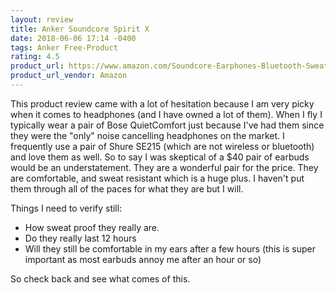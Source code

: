 ```yaml
---
layout: review
title: Anker Soundcore Spirit X
date: 2018-06-06 17:14 -0400
tags: Anker Free-Product
rating: 4.5
product_url: https://www.amazon.com/Soundcore-Earphones-Bluetooth-SweatGuard-Technology/dp/B07B9R67WR
product_url_vendor: Amazon
---
```


This product review came with a lot of hesitation because I am very picky when it
comes to headphones (and I have owned a lot of them).  When I fly I typically
wear a pair of Bose QuietComfort just because I've had them since they were the
"only" noise cancelling headphones on the market.  I frequently use a pair of
Shure SE215 (which are not wireless or bluetooth) and love them as well.  So to
say I was skeptical of a $40 pair of earbuds would be an understatement. They
are a wonderful pair for the price.  They are comfortable, and sweat resistant which
is a huge plus.  I haven't put them through all of the paces for what they are
but I will.

Things I need to verify still:
* How sweat proof they really are.
* Do they really last 12 hours
* Will they still be comfortable in my ears after a few hours (this is super
  important as most earbuds annoy me after an hour or so)

So check back and see what comes of this.
